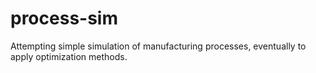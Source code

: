 # process-sim
Attempting simple simulation of manufacturing processes, eventually to apply optimization methods.
